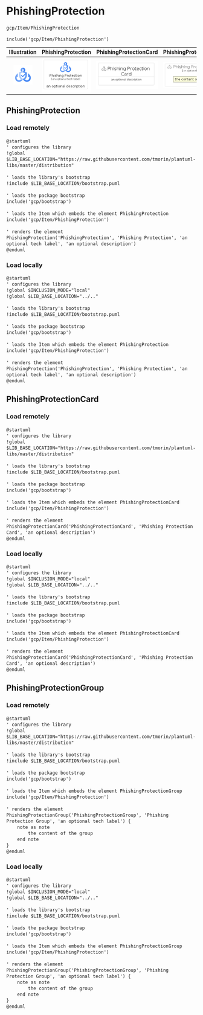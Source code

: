 # PhishingProtection


```text
gcp/Item/PhishingProtection
```

```text
include('gcp/Item/PhishingProtection')
```



| Illustration | PhishingProtection | PhishingProtectionCard | PhishingProtectionGroup |
| :---: | :---: | :---: | :---: |
| ![illustration for Illustration](../../gcp/Item/PhishingProtection.png) | ![illustration for PhishingProtection](../../gcp/Item/PhishingProtection.Local.png) | ![illustration for PhishingProtectionCard](../../gcp/Item/PhishingProtectionCard.Local.png) | ![illustration for PhishingProtectionGroup](../../gcp/Item/PhishingProtectionGroup.Local.png) |




## PhishingProtection

### Load remotely
```plantuml
@startuml
' configures the library
!global $LIB_BASE_LOCATION="https://raw.githubusercontent.com/tmorin/plantuml-libs/master/distribution"

' loads the library's bootstrap
!include $LIB_BASE_LOCATION/bootstrap.puml

' loads the package bootstrap
include('gcp/bootstrap')

' loads the Item which embeds the element PhishingProtection
include('gcp/Item/PhishingProtection')

' renders the element
PhishingProtection('PhishingProtection', 'Phishing Protection', 'an optional tech label', 'an optional description')
@enduml
```

### Load locally
```plantuml
@startuml
' configures the library
!global $INCLUSION_MODE="local"
!global $LIB_BASE_LOCATION="../.."

' loads the library's bootstrap
!include $LIB_BASE_LOCATION/bootstrap.puml

' loads the package bootstrap
include('gcp/bootstrap')

' loads the Item which embeds the element PhishingProtection
include('gcp/Item/PhishingProtection')

' renders the element
PhishingProtection('PhishingProtection', 'Phishing Protection', 'an optional tech label', 'an optional description')
@enduml
```

## PhishingProtectionCard

### Load remotely
```plantuml
@startuml
' configures the library
!global $LIB_BASE_LOCATION="https://raw.githubusercontent.com/tmorin/plantuml-libs/master/distribution"

' loads the library's bootstrap
!include $LIB_BASE_LOCATION/bootstrap.puml

' loads the package bootstrap
include('gcp/bootstrap')

' loads the Item which embeds the element PhishingProtectionCard
include('gcp/Item/PhishingProtection')

' renders the element
PhishingProtectionCard('PhishingProtectionCard', 'Phishing Protection Card', 'an optional description')
@enduml
```

### Load locally
```plantuml
@startuml
' configures the library
!global $INCLUSION_MODE="local"
!global $LIB_BASE_LOCATION="../.."

' loads the library's bootstrap
!include $LIB_BASE_LOCATION/bootstrap.puml

' loads the package bootstrap
include('gcp/bootstrap')

' loads the Item which embeds the element PhishingProtectionCard
include('gcp/Item/PhishingProtection')

' renders the element
PhishingProtectionCard('PhishingProtectionCard', 'Phishing Protection Card', 'an optional description')
@enduml
```

## PhishingProtectionGroup

### Load remotely
```plantuml
@startuml
' configures the library
!global $LIB_BASE_LOCATION="https://raw.githubusercontent.com/tmorin/plantuml-libs/master/distribution"

' loads the library's bootstrap
!include $LIB_BASE_LOCATION/bootstrap.puml

' loads the package bootstrap
include('gcp/bootstrap')

' loads the Item which embeds the element PhishingProtectionGroup
include('gcp/Item/PhishingProtection')

' renders the element
PhishingProtectionGroup('PhishingProtectionGroup', 'Phishing Protection Group', 'an optional tech label') {
    note as note
        the content of the group
    end note
}
@enduml
```

### Load locally
```plantuml
@startuml
' configures the library
!global $INCLUSION_MODE="local"
!global $LIB_BASE_LOCATION="../.."

' loads the library's bootstrap
!include $LIB_BASE_LOCATION/bootstrap.puml

' loads the package bootstrap
include('gcp/bootstrap')

' loads the Item which embeds the element PhishingProtectionGroup
include('gcp/Item/PhishingProtection')

' renders the element
PhishingProtectionGroup('PhishingProtectionGroup', 'Phishing Protection Group', 'an optional tech label') {
    note as note
        the content of the group
    end note
}
@enduml
```

